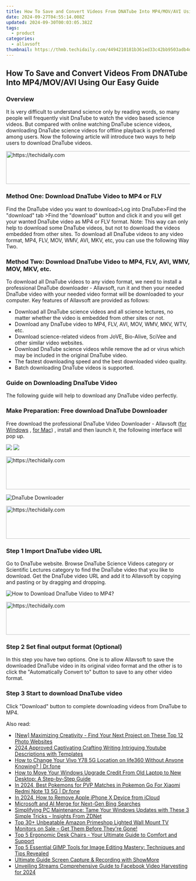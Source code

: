 ```yaml
---
title: How To Save and Convert Videos From DNATube Into MP4/MOV/AVI Using Our Easy Guide
date: 2024-09-27T04:55:14.008Z
updated: 2024-09-30T00:03:05.382Z
tags:
  - product
categories:
  - allavsoft
thumbnail: https://thmb.techidaily.com/4494210181b361ed33c42bb9503adb4d12c1be013a2d22176a91ef5b8d6bd2e7.jpg
---
```


## How To Save and Convert Videos From DNATube Into MP4/MOV/AVI Using Our Easy Guide

### Overview

It is very difficult to understand science only by reading words, so many people will frequently visit DnaTube to watch the video based science videos. But compared with online watching DnaTube science videos, downloading DnaTube science videos for offline playback is preferred among users. Now the following article will introduce two ways to help users to download DnaTube videos.

<!-- affiliate ads begin -->
<a href="https://unicoeye.pxf.io/c/5597632/2148773/18498" target="_top" id="2148773">
  <img src="//a.impactradius-go.com/display-ad/18498-2148773" border="0" alt="https://techidaily.com" width="728" height="90"/>
</a>
<img height="0" width="0" src="https://unicoeye.pxf.io/i/5597632/2148773/18498" style="position:absolute;visibility:hidden;" border="0" />
<!-- affiliate ads end -->

### Method One: Download DnaTube Video to MP4 or FLV

Find the DnaTube video you want to download>Log into DnaTube>Find the "download" tab >Find the "download" button and click it and you will get your wanted DnaTube video as MP4 or FLV format. Note: This way can only help to download some DnaTube videos, but not to download the videos embedded from other sites. To download all DnaTube videos to any video format, MP4, FLV, MOV, WMV, AVI, MKV, etc, you can use the following Way Two.

### Method Two: Download DnaTube Video to MP4, FLV, AVI, WMV, MOV, MKV, etc.

To download all DnaTube videos to any video format, we need to install a professional DnaTube downloader - Allavsoft, run it and then your needed DnaTube video with your needed video format will be downloaded to your computer. Key features of Allavsoft are provided as follows:

* Download all DnaTube science videos and all science lectures, no matter whether the video is embedded from other sites or not.
* Download any DnaTube video to MP4, FLV, AVI, MOV, WMV, MKV, WTV, etc.
* Download science-related videos from JoVE, Bio-Alive, SciVee and other similar video websites.
* Download DnaTube science videos while remove the ad or virus which may be included in the original DnaTube video.
* The fastest downloading speed and the best downloaded video quality.
* Batch downloading DnaTube videos is supported.

### Guide on Downloading DnaTube Video

The following guide will help to download any DnaTube video perfectly.

### Make Preparation: Free download DnaTube Downloader

Free download the professional DnaTube Video Downloader - Allavsoft ([for Windows](https://tools.techidaily.com/allavsoft/products/) , [for Mac](https://tools.techidaily.com/allavsoft/products/)) , install and then launch it, the following interface will pop up.

[![](https://www.allavsoft.com/how-to/../images/how-to/free-download-win.jpg)](https://tools.techidaily.com/allavsoft/products/) [![](https://www.allavsoft.com/how-to/../images/how-to/free-download-mac.jpg)](https://tools.techidaily.com/allavsoft/products/)

<!-- affiliate ads begin -->
<a href="https://aligracehair.sjv.io/c/5597632/2012420/19272" target="_top" id="2012420">
  <img src="//a.impactradius-go.com/display-ad/19272-2012420" border="0" alt="https://techidaily.com" width="728" height="90"/>
</a>
<img height="0" width="0" src="https://aligracehair.sjv.io/i/5597632/2012420/19272" style="position:absolute;visibility:hidden;" border="0" />
<!-- affiliate ads end -->

![DnaTube Downloader](https://www.allavsoft.com/how-to/../images/allavsoft/screen-shot-600.jpg)

<!-- affiliate ads begin -->
<a href="https://ephamedtechinc.pxf.io/c/5597632/2136619/26400" target="_top" id="2136619">
  <img src="//a.impactradius-go.com/display-ad/26400-2136619" border="0" alt="https://techidaily.com" width="728" height="90"/>
</a>
<img height="0" width="0" src="https://ephamedtechinc.pxf.io/i/5597632/2136619/26400" style="position:absolute;visibility:hidden;" border="0" />
<!-- affiliate ads end -->

### Step 1 Import DnaTube video URL

Go to DnaTube website. Browse DnaTube Science Videos category or Scientific Lectures category to find the DnaTube video that you like to download. Get the DnaTube video URL and add it to Allavsoft by copying and pasting or by dragging and dropping.

![How to Download DnaTube Video to MP4?](https://www.allavsoft.com/how-to/../images/how-to/download-rtmp-video/download-rtmp-video.jpg)

<!-- affiliate ads begin -->
<a href="https://appsumo.8odi.net/c/5597632/2087395/7443" target="_top" id="2087395">
  <img src="//a.impactradius-go.com/display-ad/7443-2087395" border="0" alt="https://techidaily.com" width="728" height="90"/>
</a>
<img height="0" width="0" src="https://appsumo.8odi.net/i/5597632/2087395/7443" style="position:absolute;visibility:hidden;" border="0" />
<!-- affiliate ads end -->

### Step 2 Set final output format (Optional)

In this step you have two options. One is to allow Allavsoft to save the downloaded DnaTube video in its original video format and the other is to click the "Automatically Convert to" button to save to any other video format.

### Step 3 Start to download DnaTube video

Click "Download" button to complete downloading videos from DnaTube to MP4.

<ins class="adsbygoogle"
     style="display:block"
     data-ad-format="autorelaxed"
     data-ad-client="ca-pub-7571918770474297"
     data-ad-slot="1223367746"></ins>

<ins class="adsbygoogle"
     style="display:block"
     data-ad-client="ca-pub-7571918770474297"
     data-ad-slot="8358498916"
     data-ad-format="auto"
     data-full-width-responsive="true"></ins>

<span class="atpl-alsoreadstyle">Also read:</span>
<div><ul>
<li><a href="https://extra-guidance.techidaily.com/new-maximizing-creativity-find-your-next-project-on-these-top-12-photo-websites/"><u>[New] Maximizing Creativity - Find Your Next Project on These Top 12 Photo Websites</u></a></li>
<li><a href="https://youtube-webster.techidaily.com/approved-captivating-crafting-writing-intriguing-youtube-descriptions-with-templates/"><u>2024 Approved Captivating Crafting Writing Intriguing Youtube Descriptions with Templates</u></a></li>
<li><a href="https://location-social.techidaily.com/how-to-change-your-vivo-y78-5g-location-on-life360-without-anyone-knowing-drfone-by-drfone-virtual-android/"><u>How to Change Your Vivo Y78 5G Location on life360 Without Anyone Knowing? | Dr.fone</u></a></li>
<li><a href="https://win-data.techidaily.com/how-to-move-your-windows-upgrade-credit-from-old-laptop-to-new-desktop-a-step-by-step-guide/"><u>How to Move Your Windows Upgrade Credit From Old Laptop to New Desktop: A Step-by-Step Guide</u></a></li>
<li><a href="https://android-pokemon-go.techidaily.com/in-2024-best-pokemons-for-pvp-matches-in-pokemon-go-for-xiaomi-redmi-note-13-5g-drfone-by-drfone-virtual-android/"><u>In 2024, Best Pokemons for PVP Matches in Pokemon Go For Xiaomi Redmi Note 13 5G | Dr.fone</u></a></li>
<li><a href="https://apple-account.techidaily.com/in-2024-how-to-remove-apple-iphone-x-device-from-icloud-by-drfone-ios/"><u>In 2024, How to Remove Apple iPhone X Device from iCloud</u></a></li>
<li><a href="https://tech-savvy.techidaily.com/microsoft-and-ai-merge-for-next-gen-bing-searches/"><u>Microsoft and AI Merge for Next-Gen Bing Searches</u></a></li>
<li><a href="https://win-data.techidaily.com/simplifying-pc-maintenance-tame-your-windows-updates-with-these-3-simple-tricks-insights-from-zdnet/"><u>Simplifying PC Maintenance: Tame Your Windows Updates with These 3 Simple Tricks - Insights From ZDNet</u></a></li>
<li><a href="https://win-data.techidaily.com/top-30plus-unbeatable-amazon-primeshop-lighted-wall-mount-tv-monitors-on-sale-get-them-before-theyre-gone/"><u>Top 30+ Unbeatable Amazon Primeshop Lighted Wall Mount TV Monitors on Sale – Get Them Before They're Gone!</u></a></li>
<li><a href="https://win-data.techidaily.com/top-5-ergonomic-desk-chairs-your-ultimate-guide-to-comfort-and-support/"><u>Top 5 Ergonomic Desk Chairs - Your Ultimate Guide to Comfort and Support</u></a></li>
<li><a href="https://win-data.techidaily.com/top-5-essential-gimp-tools-for-image-editing-mastery-techniques-and-tips-revealed/"><u>Top 5 Essential GIMP Tools for Image Editing Mastery: Techniques and Tips Revealed</u></a></li>
<li><a href="https://digital-screen-recording.techidaily.com/ultimate-guide-screen-capture-and-recording-with-showmore/"><u>Ultimate Guide Screen Capture & Recording with ShowMore</u></a></li>
<li><a href="https://facebook-videos.techidaily.com/unveiling-streams-comprehensive-guide-to-facebook-video-harvesting-for-2024/"><u>Unveiling Streams Comprehensive Guide to Facebook Video Harvesting for 2024</u></a></li>
</ul></div>

